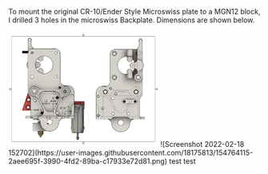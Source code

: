 To mount the original CR-10/Ender Style Microswiss plate to a MGN12 block, I drilled 3 holes in the microswiss Backplate. 
Dimensions are shown below. 

<img src="Linear Rail Mount/LinearRail Adaptor Holes v1.pdf" width="300" />
![Screenshot 2022-02-18 152702](https://user-images.githubusercontent.com/18175813/154764115-2aee695f-3990-4fd2-89ba-c17933e72d81.png)
test test
